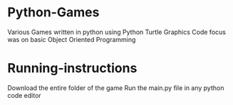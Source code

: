# Python-Games
Various Games written in python using Python Turtle Graphics
Code focus was on basic Object Oriented Programming

# Running-instructions
Download the entire folder of the game
Run the main.py file in any python code editor
